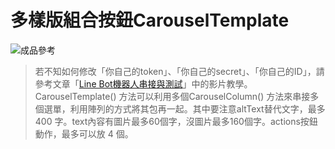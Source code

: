 # 多樣版組合按鈕CarouselTemplate
![成品參考](https://i.imgur.com/ZWANFJj.png)
> 若不知如何修改「你自己的token」、「你自己的secret」、「你自己的ID」，請參考文章「[Line Bot機器人串接與測試](/classification/lineBot/66)」中的影片教學。
CarouselTemplate() 方法可以利用多個CarouselColumn() 方法來串接多個選單，利用陣列的方式將其包再一起。其中要注意altText替代文字，最多 400 字。text內容有圖片最多60個字，沒圖片最多160個字。actions按鈕動作，最多可以放 4 個。
